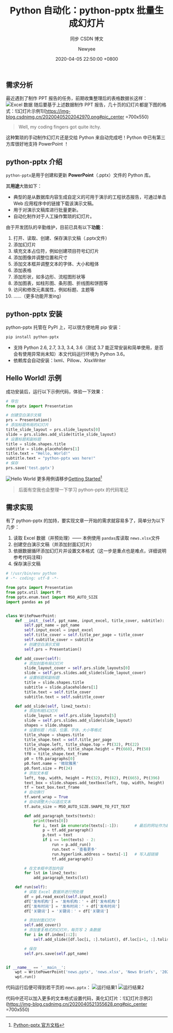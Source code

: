 ﻿---
layout:       post
title:        "Python 自动化：python-pptx 批量生成幻灯片"
subtitle:     "同步 CSDN 博文"
date:         2020-04-05 22:50:00 +0800
header-img:   "img/for-post/20200405-bg.jpg"
header-mask:  0.5
author:       "Newyee"
catalog:      true
tags:
    - Python
    - 办公自动化
    - 博文
---

## 需求分析
最近遇到了制作 PPT 报告的任务，前期收集整理后的表格数据长这样：
![Excel 数据](https://img-blog.csdnimg.cn/20200405200937688.png#pic_center)
随后要基于上述数据制作 PPT 报告，几十页的幻灯片都是下图的格式：![幻灯片示例1](https://img-blog.csdnimg.cn/20200405202042970.png#pic_center =700x550)
> Well, my coding fingers got quite itchy.

这种繁琐的手动制作幻灯片还是交给 Python 来自动完成吧！Python 中已有第三方库很好地支持 PowerPoint ！

## python-pptx 介绍
```python-pptx```是用于创建和更新 **PowerPoint**（.pptx）文件的 Python 库。

其**用途**大致如下：
 - 典型的是从数据库内容生成自定义的可用于演示的工程状态报告，可通过单击 Web 应用程序中的链接下载该演示文稿。
 - 用于对演示文稿库进行批量更新。
 - 自动化制作对于人工操作繁琐的幻灯片。

由于开发团队的辛勤维护，目前已具有以下**功能**：
1. 打开、读取、创建、保存演示文稿（.pptx文件）
2. 添加幻灯片
3. 填充文本占位符，例如创建项目符号幻灯片
4. 添加图像并调整位置和尺寸
5. 添加文本框并调整文本的字体、大小和粗体
6. 添加表格
7. 添加形状，如多边形、流程图形状等
8. 添加图表，如柱形图、条形图、折线图和饼图等
9. 访问和修改元素属性，例如标题、主题等
10. ……（更多功能开发ing）

## python-pptx 安装
python-pptx 托管在 PyPI 上，可以很方便地用 pip 安装：
```python
pip install python-pptx
```
- 支持 Python 2.6, 2.7, 3.3, 3.4, 3.6（测试 3.7 能正常安装和简单使用，是否会有使用异常尚未知）本文代码运行环境为 Python 3.6。
- 依赖库会自动安装：lxml、Pillow、XlsxWriter

## Hello World! 示例
成功安装后，运行以下示例代码，体验一下效果：
```python
# 导包
from pptx import Presentation

# 创建空白演示文稿
prs = Presentation()
# 添加标题布局的幻灯片
title_slide_layout = prs.slide_layouts[0]
slide = prs.slides.add_slide(title_slide_layout)
# 设置标题和副标题
title = slide.shapes.title
subtitle = slide.placeholders[1]
title.text = "Hello, World!"
subtitle.text = "python-pptx was here!"
# 保存
prs.save('test.pptx')
```
![Hello World](https://img-blog.csdnimg.cn/20200405215019645.png#pic_center)
更多用例请移步[Getting Started](https://python-pptx.readthedocs.io/en/latest/user/quickstart.html)[^1]
>后面有空我也会整理一下学习 python-pptx 的代码笔记

[^1]: [Python-pptx 官方文档](https://python-pptx.readthedocs.io/en/latest/user/quickstart.html)

## 需求实现
有了 python-pptx 的加持，要实现文章一开始的需求就容易多了，简单分为以下几步：
1. 读取 Excel 数据（并预处理）—— 本例使用 ```pandas```库读取 ```news.xlsx```文件
2. 创建空白演示文稿（并添加封面幻灯片）
3. 依据数据循环添加幻灯片并设置文本格式（这一步是重点也是难点，详细说明参考代码注释）
4. 保存演示文稿

```python
# !/usr/bin/env python
# -*- coding: utf-8 -*-

from pptx import Presentation
from pptx.util import Pt
from pptx.enum.text import MSO_AUTO_SIZE
import pandas as pd


class WritePowerPoint:
    def __init__(self, ppt_name, input_excel, title_cover, subtitle):
        self.ppt_name = ppt_name
        self.input_excel = input_excel
        self.title_cover = self.title_per_page = title_cover
        self.subtitle_cover = subtitle
        # 创建空白演示文稿
        self.prs = Presentation()

    def add_cover(self):
        # 添加封面布局幻灯片
        slide_layout_cover = self.prs.slide_layouts[0]
        slide = self.prs.slides.add_slide(slide_layout_cover)
        # 设置标题和副标题
        title = slide.shapes.title
        subtitle = slide.placeholders[1]
        title.text = self.title_cover
        subtitle.text = self.subtitle_cover

    def add_slide(self, line2_texts):
        # 添加布局5幻灯片
        slide_layout = self.prs.slide_layouts[5]
        slide = self.prs.slides.add_slide(slide_layout)
        shapes = slide.shapes
        # 设置标题：内容、位置、字体、大小等格式
        title_shape = shapes.title
        title_shape.text = self.title_per_page
        title_shape.left, title_shape.top = Pt(32), Pt(22)
        title_shape.width, title_shape.height = Pt(660), Pt(50)
        tf0 = title_shape.text_frame
        p0 = tf0.paragraphs[0]
        p0.font.name = '微软雅黑'
        p0.font.size = Pt(24)
        # 添加文本框
        left, top, width, height = Pt(32), Pt(82), Pt(665), Pt(396)
        text_box = slide.shapes.add_textbox(left, top, width, height)
        tf = text_box.text_frame
        # 自动换行
        tf.word_wrap = True
        # 自动调整大小以适应文本
        tf.auto_size = MSO_AUTO_SIZE.SHAPE_TO_FIT_TEXT

        def add_paragraph_texts(texts):
            print(texts[0])
            for i, text in enumerate(texts[:-1]):       # 最后的网址作为超链接
                p = tf.add_paragraph()
                p.text = text
                if i == len(texts) - 2:
                    run = p.add_run()
                    run.text = '查看更多'
                    run.hyperlink.address = texts[-1]   # 写入超链接
                    tf.add_paragraph()

        # 在文本框中添加内容
        for lst in line2_texts:
            add_paragraph_texts(lst)

    def run(self):
        # 读取 Excel 数据并进行预处理
        df = pd.read_excel(self.input_excel)
        df['发布机构'] = '发布机构：' + df['发布机构']
        df['发布时间'] = '发布时间：' + df['发布时间']
        df['关键词'] = '关键词：' + df['关键词']

        # 添加封面幻灯片
        self.add_cover()
        # 添加重复格式的幻灯片，每页写 2 条数据
        for i in df.index[::2]:
            self.add_slide([df.loc[i, :].tolist(), df.loc[i+1, :].tolist()])

        # 保存
        self.prs.save(self.ppt_name)


if __name__ == '__main__':
    wpt = WritePowerPoint('news.pptx', 'news.xlsx', 'News Briefs', '2020/4/5')
    wpt.run()
```

代码运行后便可得到若干页的 ```news.pptx```：
![运行结果1](https://img-blog.csdnimg.cn/20200405215321432.png#pic_center)
![运行结果2](https://img-blog.csdnimg.cn/20200405214749346.png#pic_center)

代码中还可以加入更多的文本格式设置代码，美化幻灯片：![幻灯片示例2](https://img-blog.csdnimg.cn/2020040521355628.png#pic_center =700x550)
